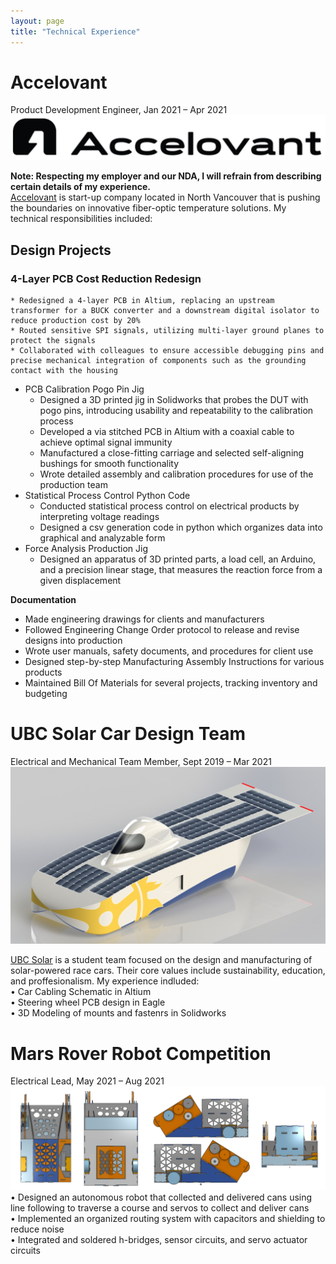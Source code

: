 ```yaml
---
layout: page
title: "Technical Experience"
---
```


# Accelovant  
Product Development Engineer, Jan 2021 – Apr 2021  
![rs](https://raw.githubusercontent.com/carterkowel/carterkowel.github.io/master/assets/images/accelovant.PNG)  

**Note: Respecting my employer and our NDA, I will refrain from describing certain details of my experience.**  
[Accelovant](https://www.accelovant.com/) is start-up company located in North Vancouver that is pushing the boundaries on innovative fiber-optic temperature solutions. My technical responsibilities included: 

## Design Projects 
### 4-Layer PCB Cost Reduction Redesign
	* Redesigned a 4-layer PCB in Altium, replacing an upstream transformer for a BUCK converter and a downstream digital isolator to reduce production cost by 20%
	* Routed sensitive SPI signals, utilizing multi-layer ground planes to protect the signals
	* Collaborated with colleagues to ensure accessible debugging pins and precise mechanical integration of components such as the grounding contact with the housing
* PCB Calibration Pogo Pin Jig
	* Designed a 3D printed jig in Solidworks that probes the DUT with pogo pins, introducing usability and repeatability to the calibration process
	* Developed a via stitched PCB in Altium with a coaxial cable to achieve optimal signal immunity
	* Manufactured a close-fitting carriage and selected self-aligning bushings for smooth functionality
	* Wrote detailed assembly and calibration procedures for use of the production team
* Statistical Process Control Python Code
	* Conducted statistical process control on electrical products by interpreting voltage readings
	* Designed a csv generation code in python which organizes data into graphical and analyzable form
* Force Analysis Production Jig
	* Designed an apparatus of 3D printed parts, a load cell, an Arduino, and a precision linear stage, that measures the reaction force from a given displacement

**Documentation**    
* Made engineering drawings for clients and manufacturers  
* Followed Engineering Change Order protocol to release and revise designs into production  
* Wrote user manuals, safety documents, and procedures for client use  
* Designed step-by-step Manufacturing Assembly Instructions for various products  
* Maintained Bill Of Materials for several projects, tracking inventory and budgeting  




# UBC Solar Car Design Team  
Electrical and Mechanical Team Member, Sept 2019 – Mar 2021  
![rs](https://raw.githubusercontent.com/carterkowel/carterkowel.github.io/master/assets/images/UBCSolar.jpg)  

[UBC Solar](https://ubcsolar.com/) is a student team focused on the design and manufacturing of solar-powered race cars. Their core values include sustainability, education, and proffesionalism. My experience indluded:  
•	Car Cabling Schematic in Altium  
•	Steering wheel PCB design in Eagle  
•	3D Modeling of mounts and fastenrs in Solidworks  

# Mars Rover Robot Competition  
Electrical Lead, May 2021 – Aug 2021  
![rs](https://raw.githubusercontent.com/carterkowel/carterkowel.github.io/master/assets/images/robot1.PNG)  
•	Designed an autonomous robot that collected and delivered cans using line following to traverse a course and servos to collect and deliver cans  
•	Implemented an organized routing system with capacitors and shielding to reduce noise  
•	Integrated and soldered h-bridges, sensor circuits, and servo actuator circuits  

